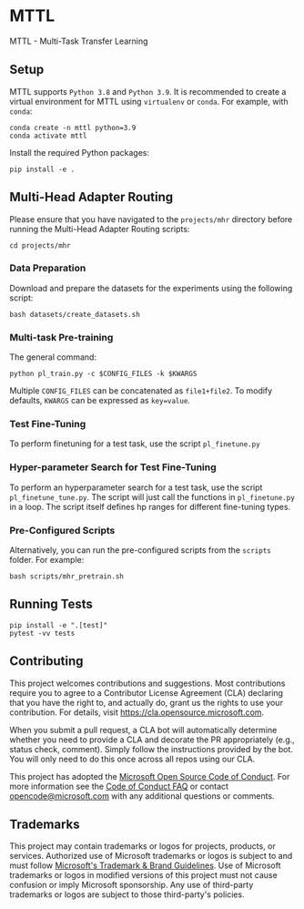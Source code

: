# MTTL

MTTL - Multi-Task Transfer Learning

## Setup

MTTL supports `Python 3.8` and `Python 3.9`. It is recommended to create a virtual environment for MTTL using `virtualenv` or `conda`. For example, with `conda`:

    conda create -n mttl python=3.9
    conda activate mttl

Install the required Python packages:

    pip install -e .



## Multi-Head Adapter Routing

Please ensure that you have navigated to the `projects/mhr` directory before running the Multi-Head Adapter Routing scripts:

    cd projects/mhr


### Data Preparation

Download and prepare the datasets for the experiments using the following script:

    bash datasets/create_datasets.sh



### Multi-task Pre-training

The general command:

    python pl_train.py -c $CONFIG_FILES -k $KWARGS

Multiple `CONFIG_FILES` can be concatenated as `file1+file2`. To modify defaults, `KWARGS` can be expressed as `key=value`.

### Test Fine-Tuning

To perform finetuning for a test task, use the script `pl_finetune.py`

### Hyper-parameter Search for Test Fine-Tuning

To perform an hyperparameter search for a test task, use the script `pl_finetune_tune.py`.
The script will just call the functions in `pl_finetune.py` in a loop. The script itself defines hp ranges for different fine-tuning types.


### Pre-Configured Scripts
Alternatively, you can run the pre-configured scripts from the `scripts` folder. For example:

    bash scripts/mhr_pretrain.sh


## Running Tests

    pip install -e ".[test]"
    pytest -vv tests


## Contributing

This project welcomes contributions and suggestions.  Most contributions require you to agree to a
Contributor License Agreement (CLA) declaring that you have the right to, and actually do, grant us
the rights to use your contribution. For details, visit https://cla.opensource.microsoft.com.

When you submit a pull request, a CLA bot will automatically determine whether you need to provide
a CLA and decorate the PR appropriately (e.g., status check, comment). Simply follow the instructions
provided by the bot. You will only need to do this once across all repos using our CLA.

This project has adopted the [Microsoft Open Source Code of Conduct](https://opensource.microsoft.com/codeofconduct/).
For more information see the [Code of Conduct FAQ](https://opensource.microsoft.com/codeofconduct/faq/) or
contact [opencode@microsoft.com](mailto:opencode@microsoft.com) with any additional questions or comments.


## Trademarks

This project may contain trademarks or logos for projects, products, or services. Authorized use of Microsoft 
trademarks or logos is subject to and must follow 
[Microsoft's Trademark & Brand Guidelines](https://www.microsoft.com/en-us/legal/intellectualproperty/trademarks/usage/general).
Use of Microsoft trademarks or logos in modified versions of this project must not cause confusion or imply Microsoft sponsorship.
Any use of third-party trademarks or logos are subject to those third-party's policies.
